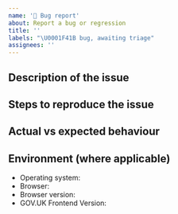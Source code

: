 ```yaml
---
name: '🐛 Bug report'
about: Report a bug or regression
title: ''
labels: "\U0001F41B bug, awaiting triage"
assignees: ''
---
```


<!--
    Please fill in as much of the template below as you’re able to. If you're unsure whether the issue already exists or how to fill in the template, open an issue anyway. Our team will help you to complete the rest.

    Your issue might already exist. If so, add a comment to the existing issue instead of creating a new one. You can find existing issues here:
    - an existing Github issue: https://github.com/alphagov/city-frontend/issues
    - known validation errors or warnings: https://github.com/orgs/alphagov/projects/37
-->

## Description of the issue

<!-- A clear and concise summary of what the bug is. -->

## Steps to reproduce the issue

<!-- How can we reproduce this issue? If you think it will be helpful, please provide a small code snippet and/or screenshots. -->

## Actual vs expected behaviour

<!-- What is happening vs what would you expect to happen instead? -->

## Environment (where applicable)

<!-- Details of your operating system, browser and the version of city Frontend you’re using may help us to reproduce your issue. -->

- Operating system:
- Browser:
- Browser version:
- GOV.UK Frontend Version:
